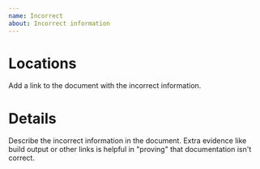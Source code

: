 ```yaml
---
name: Incorrect
about: Incorrect information
---
```


# Locations
Add a link to the document
with the incorrect information.

# Details
Describe the incorrect information in the document.
Extra evidence like build output or other links
is helpful in "proving" that documentation isn't correct.